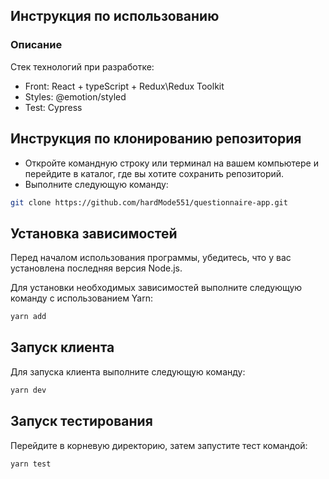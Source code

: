 ## Инструкция по использованию

### Описание

Стек технологий при разработке:
- Front: React + typeScript + Redux\Redux Toolkit
- Styles: @emotion/styled
- Test: Cypress

## Инструкция по клонированию репозитория

- Откройте командную строку или терминал на вашем компьютере и перейдите в каталог, где вы хотите сохранить репозиторий.
- Выполните следующую команду:

```sh
git clone https://github.com/hardMode551/questionnaire-app.git
```

## Установка зависимостей

Перед началом использования программы, убедитесь, что у вас установлена последняя версия Node.js.

Для установки необходимых зависимостей выполните следующую команду с использованием Yarn:

```sh
yarn add
```

## Запуск клиента

Для запуска клиента выполните следующую команду:

```sh
yarn dev
```

## Запуск тестирования

Перейдите в корневую директорию, затем запустите тест командой:

```sh
yarn test
```
